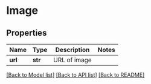 # Image

## Properties
Name | Type | Description | Notes
------------ | ------------- | ------------- | -------------
**url** | **str** | URL of image | 

[[Back to Model list]](../README.md#documentation-for-models) [[Back to API list]](../README.md#documentation-for-api-endpoints) [[Back to README]](../README.md)

